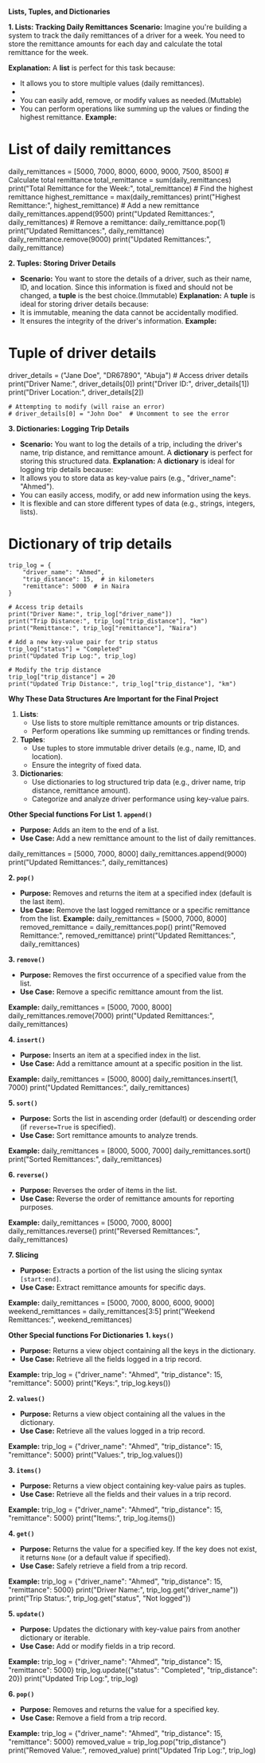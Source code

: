 **Lists, Tuples, and Dictionaries**

**1. Lists: Tracking Daily Remittances**
**Scenario:** Imagine you're building a system to track the daily remittances of a driver for a week. You need to store the remittance amounts for each day and calculate the total remittance for the week.

**Explanation:**
A **list** is perfect for this task because:
- It allows you to store multiple values (daily remittances).
- 
- You can easily add, remove, or modify values as needed.(Muttable)
- You can perform operations like summing up the values or finding the highest remittance.
**Example:**
# List of daily remittances
daily_remittances = [5000, 7000, 8000, 6000, 9000, 7500, 8500]
    # Calculate total remittance
        total_remittance = sum(daily_remittances)
        print("Total Remittance for the Week:", total_remittance)
    # Find the highest remittance
        highest_remittance = max(daily_remittances)
        print("Highest Remittance:", highest_remittance)
    # Add a new remittance
        daily_remittances.append(9500)
        print("Updated Remittances:", daily_remittances)
    # Remove a remittance:
        daily_remittance.pop(1)
        print("Updated Remittances:", daily_remittance)
        daily_remittance.remove(9000)
        print("Updated Remittances:", daily_remittance)



**2. Tuples: Storing Driver Details**

- **Scenario:** You want to store the details of a driver, such as their name, ID, and location. Since this information is fixed and should not be changed, a **tuple** is the best choice.(Immutable)
**Explanation:**
A **tuple** is ideal for storing driver details because:
- It is immutable, meaning the data cannot be accidentally modified.
- It ensures the integrity of the driver's information.
**Example:**
# Tuple of driver details
driver_details = ("Jane Doe", "DR67890", "Abuja")
    # Access driver details
        print("Driver Name:", driver_details[0])
        print("Driver ID:", driver_details[1])
        print("Driver Location:", driver_details[2])

    # Attempting to modify (will raise an error)
    # driver_details[0] = "John Doe"  # Uncomment to see the error

**3. Dictionaries: Logging Trip Details**
- **Scenario:** You want to log the details of a trip, including the driver's name, trip distance, and remittance amount. A **dictionary** is perfect for storing this structured data.
**Explanation:**
A **dictionary** is ideal for logging trip details because:
- It allows you to store data as key-value pairs (e.g., "driver_name": "Ahmed").
- You can easily access, modify, or add new information using the keys.
- It is flexible and can store different types of data (e.g., strings, integers, lists).
# Dictionary of trip details
    trip_log = {
        "driver_name": "Ahmed",
        "trip_distance": 15,  # in kilometers
        "remittance": 5000  # in Naira
    }

    # Access trip details
    print("Driver Name:", trip_log["driver_name"])
    print("Trip Distance:", trip_log["trip_distance"], "km")
    print("Remittance:", trip_log["remittance"], "Naira")

    # Add a new key-value pair for trip status
    trip_log["status"] = "Completed"
    print("Updated Trip Log:", trip_log)

    # Modify the trip distance
    trip_log["trip_distance"] = 20
    print("Updated Trip Distance:", trip_log["trip_distance"], "km")

**Why These Data Structures Are Important for the Final Project**
1. **Lists**:
   - Use lists to store multiple remittance amounts or trip distances.
   - Perform operations like summing up remittances or finding trends.
2. **Tuples**:
   - Use tuples to store immutable driver details (e.g., name, ID, and location).
   - Ensure the integrity of fixed data.
3. **Dictionaries**:
   - Use dictionaries to log structured trip data (e.g., driver name, trip distance, remittance amount).
   - Categorize and analyze driver performance using key-value pairs.

**Other Special functions For List**
**1. `append()`**
- **Purpose:** Adds an item to the end of a list.
- **Use Case:** Add a new remittance amount to the list of daily remittances.

daily_remittances = [5000, 7000, 8000]
daily_remittances.append(9000)
print("Updated Remittances:", daily_remittances)

 **2. `pop()`**
- **Purpose:** Removes and returns the item at a specified index (default is the last item).
- **Use Case:** Remove the last logged remittance or a specific remittance from the list.
**Example:**
daily_remittances = [5000, 7000, 8000]
removed_remittance = daily_remittances.pop()
print("Removed Remittance:", removed_remittance)
print("Updated Remittances:", daily_remittances)

**3. `remove()`**
- **Purpose:** Removes the first occurrence of a specified value from the list.
- **Use Case:** Remove a specific remittance amount from the list.

**Example:**
daily_remittances = [5000, 7000, 8000]
daily_remittances.remove(7000)
print("Updated Remittances:", daily_remittances)

**4. `insert()`**
- **Purpose:** Inserts an item at a specified index in the list.
- **Use Case:** Add a remittance amount at a specific position in the list.

**Example:**
daily_remittances = [5000, 8000]
daily_remittances.insert(1, 7000)
print("Updated Remittances:", daily_remittances)

**5. `sort()`**
- **Purpose:** Sorts the list in ascending order (default) or descending order (if `reverse=True` is specified).
- **Use Case:** Sort remittance amounts to analyze trends.

**Example:**
daily_remittances = [8000, 5000, 7000]
daily_remittances.sort()
print("Sorted Remittances:", daily_remittances)

**6. `reverse()`**
- **Purpose:** Reverses the order of items in the list.
- **Use Case:** Reverse the order of remittance amounts for reporting purposes.

**Example:**
daily_remittances = [5000, 7000, 8000]
daily_remittances.reverse()
print("Reversed Remittances:", daily_remittances)

**7. Slicing**
- **Purpose:** Extracts a portion of the list using the slicing syntax `[start:end]`.
- **Use Case:** Extract remittance amounts for specific days.

**Example:**
daily_remittances = [5000, 7000, 8000, 6000, 9000]
weekend_remittances = daily_remittances[3:5]
print("Weekend Remittances:", weekend_remittances)

**Other Special functions For Dictionaries**
**1. `keys()`**
- **Purpose:** Returns a view object containing all the keys in the dictionary.
- **Use Case:** Retrieve all the fields logged in a trip record.

**Example:**
trip_log = {"driver_name": "Ahmed", "trip_distance": 15, "remittance": 5000}
print("Keys:", trip_log.keys())

**2. `values()`**
- **Purpose:** Returns a view object containing all the values in the dictionary.
- **Use Case:** Retrieve all the values logged in a trip record.

**Example:**
trip_log = {"driver_name": "Ahmed", "trip_distance": 15, "remittance": 5000}
print("Values:", trip_log.values())

**3. `items()`**
- **Purpose:** Returns a view object containing key-value pairs as tuples.
- **Use Case:** Retrieve all the fields and their values in a trip record.

**Example:**
trip_log = {"driver_name": "Ahmed", "trip_distance": 15, "remittance": 5000}
print("Items:", trip_log.items())

**4. `get()`**
- **Purpose:** Returns the value for a specified key. If the key does not exist, it returns `None` (or a default value if specified).
- **Use Case:** Safely retrieve a field from a trip record.

**Example:**
trip_log = {"driver_name": "Ahmed", "trip_distance": 15, "remittance": 5000}
print("Driver Name:", trip_log.get("driver_name"))
print("Trip Status:", trip_log.get("status", "Not logged"))

**5. `update()`**
- **Purpose:** Updates the dictionary with key-value pairs from another dictionary or iterable.
- **Use Case:** Add or modify fields in a trip record.

**Example:**
trip_log = {"driver_name": "Ahmed", "trip_distance": 15, "remittance": 5000}
trip_log.update({"status": "Completed", "trip_distance": 20})
print("Updated Trip Log:", trip_log)

**6. `pop()`**
- **Purpose:** Removes and returns the value for a specified key.
- **Use Case:** Remove a field from a trip record.

**Example:**
trip_log = {"driver_name": "Ahmed", "trip_distance": 15, "remittance": 5000}
removed_value = trip_log.pop("trip_distance")
print("Removed Value:", removed_value)
print("Updated Trip Log:", trip_log)
